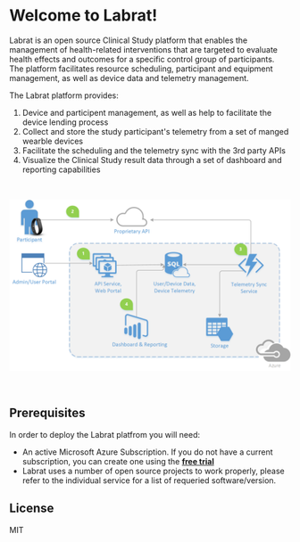 # Welcome to Labrat!


Labrat is an open source Clinical Study platform that enables the management of health-related interventions that are targeted to evaluate health effects and outcomes for a specific control group of participants. The platform facilitates resource scheduling, participant and equipment management, as well as device data and telemetry management.

The Labrat platform provides: 
 
1. Device and participent management, as well as help to facilitate the device lending process
1. Collect and store the study participant's telemetry from a set of manged wearble devices
1. Facilitate the scheduling and the telemetry sync with the 3rd party APIs 
1. Visualize the Clinical Study result data through a set of dashboard and reporting capabilities

&nbsp;

![Architectural Diagram](images/labratArchDiagram.png)
 
&nbsp;

Prerequisites
----
In order to deploy the Labrat platfrom you will need:
- An active Microsoft Azure Subscription. If you do not have a current subscription, you can create one using the **<a target="_blank" href="https://azure.microsoft.com/en-us/free/">free trial</a>**
- Labrat uses a number of open source projects to work properly, please refer to the individual service for a list of requeried software/version.

License
----

MIT

[Gatling]: http://gatling.io/
[Node.js]: https://nodejs.org/
[Yarn]: https://yarnpkg.org/
[Bower]: http://bower.io/
[Gulp]: http://gulpjs.com/
[BrowserSync]: http://www.browsersync.io/
[Karma]: http://karma-runner.github.io/
[Jasmine]: http://jasmine.github.io/2.0/introduction.html
[Protractor]: https://angular.github.io/protractor/
   [Java]: <http://java.com> 
   [SpringBoot]: <https://projects.spring.io/spring-boot/>
   [Maven]: <https://maven.apache.org>
   [Hibernate]: <http://hibernate.org/>
   [Liquibase]: <http://www.liquibase.org/>
   [Ehcache]: <http://www.ehcache.org/>
   [Swagger]: <http://swagger.io/>
   [Gatling]: <http://gatling.io/>
   [Protractor]: <http://www.protractortest.org/>
   [labrat]: <https://github.com/microsoft/labrat>
   [AngularJS]: <http://angularjs.org>
   [Gulp]: <http://gulpjs.com>
   [Bower]: <https://bower.io>

